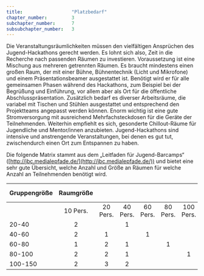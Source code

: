 ```yaml
---
title: 					"Platzbedarf"
chapter_number: 		3
subchapter_number:		7
subsubchapter_number:	3
---
```


Die Veranstaltungsräumlichkeiten müssen den vielfältigen Ansprüchen des Jugend-Hackathons gerecht werden. Es lohnt sich also, Zeit in die Recherche nach passenden Räumen zu investieren. Voraussetzung ist eine Mischung aus mehreren getrennten Räumen. Es braucht mindestens einen großen Raum, der mit einer Bühne, Bühnentechnik (Licht und Mikrofone) und einem Präsentationsbeamer ausgestattet ist. Benötigt wird er für alle gemeinsamen Phasen während des Hackathons, zum Beispiel bei der Begrüßung und Einführung, vor allem aber als Ort für die öffentliche Abschlusspräsentation. Zusätzlich bedarf es diverser Arbeitsräume, die variabel mit Tischen und Stühlen ausgestattet und entsprechend den Projektteams angepasst werden können. Enorm wichtig ist eine gute Stromversorgung mit ausreichend Mehrfachsteckdosen für die Geräte der Teilnehmenden. Weiterhin empfiehlt es sich, gesonderte Chillout-Räume für Jugendliche und Mentor/innen anzubieten. Jugend-Hackathons sind intensive und anstrengende Veranstaltungen, bei denen es gut tut, zwischendurch einen Ort zum Entspannen zu haben.

Die folgende Matrix stammt aus dem „Leitfaden für Jugend-Barcamps“ ([http://jbc.medialepfade.de/](http://jbc.medialepfade.de/)) und bietet eine sehr gute Übersicht, welche Anzahl und Größe an Räumen für welche Anzahl an Teilnehmenden benötigt wird.

| Gruppengröße | Raumgröße |          |          |          |          |           |           | Gesamt-Räume |
|--------------|:-----------:|:-----------:|:-----------:|:-----------:|:-----------:|:-----------:|:-----------:|:-----------:|
|              |  10 Pers. | 20 Pers. | 40 Pers. | 60 Pers. | 80 Pers. | 100 Pers. | 150 Pers. |              |
| 20-40        |     2     |          |     1    |          |          |           |           |       3      |
| 40-60        |     2     |     1    |          |     1    |          |           |           |       4      |
| 60-80        |     1     |     2    |     1    |          |     1    |           |           |       5      |
| 80-100       |     2     |     2    |     1    |          |          |     1     |           |       6      |
| 100-150      |     2     |     3    |     2    |          |          |           |     1     |       8      |




